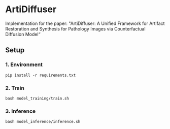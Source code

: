 # ArtiDiffuser

Implementation for the paper: "ArtiDiffuser: A Unified Framework for Artifact Restoration and Synthesis for Pathology Images via Counterfactual Diffusion Model“



## Setup

### 1. Environment

```
pip install -r requirements.txt
```




### 2. Train
```
bash model_training/train.sh

```


### 3. Inference

```
bash model_inference/inference.sh
```




